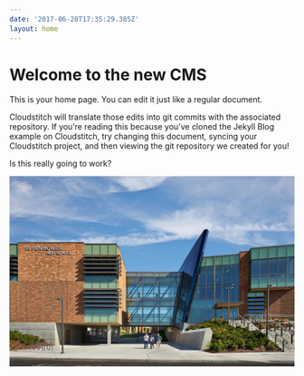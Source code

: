 ```yaml
---
date: '2017-06-28T17:35:29.385Z'
layout: home
---
```

# <a id="_wcbyik9p97p8"></a>Welcome to the new CMS

This is your home page. You can edit it just like a regular document.

Cloudstitch will translate those edits into git commits with the associated repository. If you’re reading this because you’ve cloned the Jekyll Blog example on Cloudstitch, try changing this document, syncing your Cloudstitch project, and then viewing the git repository we created for you!

Is this really going to work?

![EisenhowerHS3.jpg](./images/8a9ea59b-7eb5-4549-b3b6-ff3893c7796a.jpg)